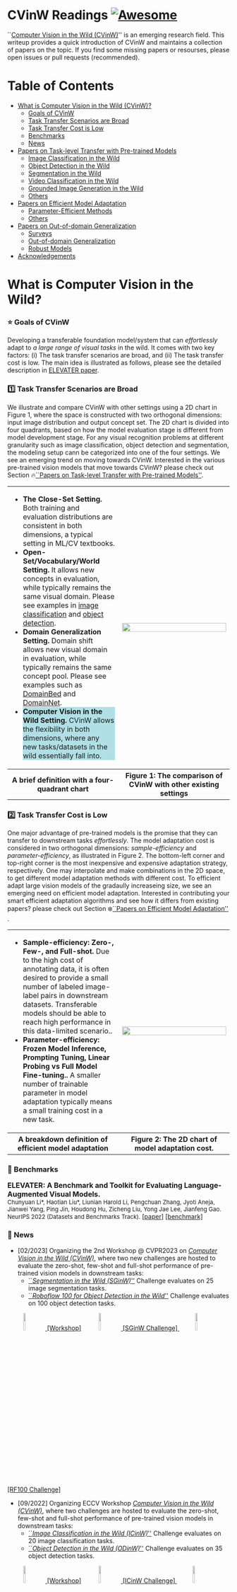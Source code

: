 # CVinW Readings [![Awesome](https://cdn.rawgit.com/sindresorhus/awesome/d7305f38d29fed78fa85652e3a63e154dd8e8829/media/badge.svg)](https://github.com/Computer-Vision-in-the-Wild/CVinW_Readings)

``[Computer Vision in the Wild (CVinW)](https://computer-vision-in-the-wild.github.io/eccv-2022/)'' is an emerging research field. This writeup provides a quick introduction of CVinW and maintains a collection of papers on the topic. If you find some missing papers or resourses, please open issues or pull requests (recommended).


# Table of Contents

- [What is Computer Vision in the Wild (CVinW)?](#what-is-computer-vision-in-the-wild)
  - [Goals of CVinW](#star-goals-of-cvinw)
  - [Task Transfer Scenarios are Broad](#one-task-transfer-scenarios-are-broad) 
  - [Task Transfer Cost is Low](#two-task-transfer-cost-is-low )
  - [Benchmarks](#cinema-benchmarks)
  - [News](#loudspeaker-news)
- [Papers on Task-level Transfer with Pre-trained Models](#fire-papers-on-task-level-transfer-with-pre-trained-models)
  - [Image Classification in the Wild](#orange_book-image-classification-in-the-wild)
  - [Object Detection in the Wild](#orange_book-object-detection-in-the-wild)
  - [Segmentation in the Wild](#orange_book-segmentation-in-the-wild)
  - [Video Classification in the Wild](#orange_book-video-classification-in-the-wild)
  - [Grounded Image Generation in the Wild](#orange_book-grounded-image-generation-in-the-wild)  
  - [Others](#orange_book-other-visual-recognition-in-the-wild)
- [Papers on Efficient Model Adaptation](#snowflake-papers-on-efficient-model-adaptation)  
  - [Parameter-Efficient Methods](#blue_book-parameter-efficient-methods)
  - [Others](#blue_book-other-efficient-model-adaptation-methods)
- [Papers on Out-of-domain Generalization](#eye-papers-on-out-of-domain-generalization)
  - [Surveys](#green_book-surveys)
  - [Out-of-domain Generalization](#green_book-out-of-domain-generalization)
  - [Robust Models](#green_book-robust-models)
- [Acknowledgements](#beers-acknowledgements)


# What is Computer Vision in the Wild?

### :star: Goals of CVinW
Developing a transferable foundation model/system that can *effortlessly* adapt to *a large range of visual tasks* in the wild. It comes with two key factors: (i) The task transfer scenarios are broad, and (ii) The task transfer cost is low. The main idea is illustrated as follows, please see the detailed description in [ELEVATER paper](https://arxiv.org/abs/2204.08790). 

### :one: Task Transfer Scenarios are Broad

We illustrate and compare CVinW with other settings using a 2D chart in Figure 1, where the space is constructed with two orthogonal dimensions:
input image distribution and output concept set. The 2D chart is divided into four quadrants, based on how the model evaluation stage is different from model development stage. For any visual recognition problems at different granularity such as image classification, object detection and segmentation, the modeling setup cann be categorized into one of the four settings. We see an emerging trend on moving towards CVinW. Interested in the various pre-trained vision models that move towards CVinW? please check out Section :fire:[``Papers on Task-level Transfer with Pre-trained Models''](#fire-papers-on-task-level-transfer-with-pre-trained-models).

<table>
<tr>
  <td  width="50%">
<ul>
  <li><b>The Close-Set Setting. </b> Both training and evaluation distributions are consistent in both dimensions, a typical setting in ML/CV textbooks.</li>
  <li><b>Open-Set/Vocabulary/World Setting.</b> It allows new concepts in evaluation, while typically remains the same visual domain. Please see examples in <a href='https://arxiv.org/abs/1707.00600'>image classification</a>  and <a href='https://arxiv.org/abs/2011.10678'>object detection</a>. </li>
  <li><b>Domain Generalization Setting.</b> Domain shift allows new visual domain in evaluation, while typically remains the same concept pool. Please see examples such as <a href='https://arxiv.org/abs/2007.01434'>DomainBed</a>  and <a href='http://ai.bu.edu/M3SDA/'>DomainNet</a>.  </li>
  <li style="background-color:powderblue;"><b>Computer Vision in the Wild Setting. </b> CVinW allows the flexibility in both dimensions, where any new tasks/datasets in the wild essentially fall into.</li>
</ul>    

</td>
<td>
    <img src="images/fig_cvinw.png" style="width:100%;"> 
</td>
</tr> 
<tr>
  <th> A brief definition with a four-quadrant chart </th>
  <th>Figure 1: The comparison of CVinW with other existing settings</th>
</tr>
</table>


### :two: Task Transfer Cost is Low

One major advantage of pre-trained models is the promise that they can transfer to downstream tasks *effortlessly*. The model adaptation cost is considered in two orthogonal dimensions: *sample-efficiency* and *parameter-efficiency*, as illustrated in Figure 2.  The bottom-left corner and  top-right corner is the most inexpensive and  expensive adaptation strategy, respectively. One may interpolate and  make combinations in the 2D space, to get different model adaptation methods with different cost. To efficient adapt large vision models of the gradaully increaseing size, we see an emerging need on efficient model adaptation. Interested in contributing your smart efficient adaptation algorithms and see how it differs from existing papers? please check out Section :snowflake:[``Papers on Efficient Model Adaptation''](#snowflake-papers-on-efficient-model-adaptation)  .

<table>
<tr>
  <td  width="50%">
<ul>
  <li><b>Sample-efficiency: Zero-, Few-, and Full-shot. </b> Due to the high cost of annotating data, it is often desired to provide a small number of labeled image-label pairs in downstream datasets. Transferable models should be able to reach high performance in this data-limited scenario..</li>
  <li><b>Parameter-efficiency: Frozen Model Inference, Prompting Tuning, Linear Probing vs Full Model Fine-tuning..</b> A smaller number of trainable parameter in model adaptation typically means a small training cost in a new task. </li>
</ul>    

</td>
<td>
    <img src="images/fig_adapation_cost.png" style="width:100%;">
</td>
</tr> 
<tr>
  <th> A breakdown definition of efficient model adaptation</th>
  <th>Figure 2: The 2D chart of model adaptation cost.</th>
</tr>
</table>


###  :cinema: Benchmarks

<p>
<font size=3><b>ELEVATER: A Benchmark and Toolkit for Evaluating Language-Augmented Visual Models.</b></font>
<br>
<font size=2>Chunyuan Li*, Haotian Liu*, Liunian Harold Li, Pengchuan Zhang, Jyoti Aneja, Jianwei Yang, Ping Jin, Houdong Hu, Zicheng Liu, Yong Jae Lee, Jianfeng Gao.</font>
<br>
<font size=2> NeurIPS 2022 (Datasets and Benchmarks Track).</font>
<a href='https://arxiv.org/abs/2204.08790'>[paper]</a> <a href='https://computer-vision-in-the-wild.github.io/ELEVATER/'>[benchmark]</a>    
</p>

###  :loudspeaker: News

* [02/2023] Organizing the 2nd Workshop @ CVPR2023 on [*Computer Vision in the Wild (CVinW)*](https://computer-vision-in-the-wild.github.io/cvpr-2023/), where two new challenges are hosted to evaluate the zero-shot, few-shot and full-shot performance of pre-trained vision models in downstream tasks:
  - [``*Segmentation in the Wild (SGinW)*''](https://eval.ai/web/challenges/challenge-page/1931/overview) Challenge evaluates on 25 image segmentation tasks.
  - [``*Roboflow 100 for Object Detection in the Wild*''](https://eval.ai/web/challenges/challenge-page/1973/overview) Challenge evaluates on 100 object detection tasks.

$\qquad$ [ <img src="images/cvpr-2023-logo.jpeg" width=10%/> [Workshop]](https://computer-vision-in-the-wild.github.io/cvpr-2023/)    $\qquad$    [<img src="images/sginw.jpg" width=10%/> [SGinW Challenge] ](https://eval.ai/web/challenges/challenge-page/1931/overview)
$\qquad$    [<img src="images/rf100.png" width=10%/> [RF100 Challenge] ](https://eval.ai/web/challenges/challenge-page/1973/overview)

* [09/2022] Organizing ECCV Workshop [*Computer Vision in the Wild (CVinW)*](https://computer-vision-in-the-wild.github.io/eccv-2022/), where two challenges are hosted to evaluate the zero-shot, few-shot and full-shot performance of pre-trained vision models in downstream tasks:
  - [``*Image Classification in the Wild (ICinW)*''](https://eval.ai/web/challenges/challenge-page/1832/overview) Challenge evaluates on 20 image classification tasks.
  - [``*Object Detection in the Wild (ODinW)*''](https://eval.ai/web/challenges/challenge-page/1839/overview) Challenge evaluates on 35 object detection tasks.

$\qquad$ [ <img src="images/eccv2022-logo.png" width=10%/> [Workshop]](https://computer-vision-in-the-wild.github.io/eccv-2022/)    $\qquad$    [<img src="images/icinw100.jpg" width=10%/> [ICinW Challenge] ](https://eval.ai/web/challenges/challenge-page/1832/overview)
$\qquad$    [<img src="images/odinw.jpg" width=10%/> [ODinW Challenge] ](https://eval.ai/web/challenges/challenge-page/1839/overview)



# :fire: Papers on Task-level Transfer with Pre-trained Models

## :orange_book: Image Classification in the Wild

<p>
<font size=3><b>[CLIP] Learning Transferable Visual Models From Natural Language Supervision.</b></font>
<br>
<font size=2>Alec Radford, Jong Wook Kim, Chris Hallacy, Aditya Ramesh, Gabriel Goh, Sandhini Agarwal, Girish Sastry, Amanda Askell, Pamela Mishkin, Jack Clark, Gretchen Krueger, Ilya Sutskever.</font>
<br>
<font size=2>ICML 2021.</font>
<a href='https://arxiv.org/abs/2103.00020'>[paper]</a> <a href='https://github.com/OpenAI/CLIP'>[code]</a>    
</p>

<p>
<font size=3><b>[ALIGN] Scaling Up Visual and Vision-Language Representation Learning With Noisy Text Supervision.</b></font>
<br>
<font size=2>Chao Jia, Yinfei Yang, Ye Xia, Yi-Ting Chen, Zarana Parekh, Hieu Pham, Quoc V. Le, Yunhsuan Sung, Zhen Li, Tom Duerig.</font>
<br>
<font size=2>ICML 2021.</font>
<a href='https://arxiv.org/abs/2102.05918'>[paper]</a> 
</p>

<p>
<font size=3><b>OpenCLIP.</b></font>
<br>
<font size=2>Gabriel Ilharco*, Mitchell Wortsman*, Nicholas Carlini, Rohan Taori, Achal Dave, Vaishaal Shankar, John Miller, Hongseok Namkoong, Hannaneh Hajishirzi, Ali Farhadi, Ludwig Schmidt.</font>
<br>
<font size=2>10.5281/zenodo.5143773, 2021.</font>
<a href='https://github.com/mlfoundations/open_clip'>[code]</a>   
</p>

<p>
<font size=3><b>Florence: A New Foundation Model for Computer Vision.</b></font>
<br>
<font size=2>Lu Yuan, Dongdong Chen, Yi-Ling Chen, Noel Codella, Xiyang Dai, Jianfeng Gao, Houdong Hu, Xuedong Huang, Boxin Li, Chunyuan Li, Ce Liu, Mengchen Liu, Zicheng Liu, Yumao Lu, Yu Shi, Lijuan Wang, Jianfeng Wang, Bin Xiao, Zhen Xiao, Jianwei Yang, Michael Zeng, Luowei Zhou, Pengchuan Zhang.</font>
<br>
<font size=2>	arXiv:2111.11432, 2022.</font>
<a href='https://arxiv.org/abs/2111.11432'>[paper]</a>
</p>


<p>
<font size=3><b>[UniCL] Unified Contrastive Learning in Image-Text-Label Space.</b></font>
<br>
<font size=2>Jianwei Yang*, Chunyuan Li*, Pengchuan Zhang*, Bin Xiao*, Ce Liu, Lu Yuan, Jianfeng Gao.</font>
<br>
<font size=2>CVPR 2022.</font>
<a href='https://arxiv.org/abs/2204.03610'>[paper]</a>  <a href='https://github.com/microsoft/UniCL'>[code]</a>   
</p>

<p>
<font size=3><b>LiT: Zero-Shot Transfer with Locked-image text Tuning.</b></font>
<br>
<font size=2>Xiaohua Zhai, Xiao Wang, Basil Mustafa, Andreas Steiner, Daniel Keysers, Alexander Kolesnikov, Lucas Beyer.</font>
<br>
<font size=2>CVPR 2022.</font>
<a href='https://arxiv.org/abs/2111.07991'>[paper]</a>
</p>

<p>
<font size=3><b>[DeCLIP] Supervision Exists Everywhere: A Data Efficient Contrastive Language-Image Pre-training Paradigm.</b></font>
<br>
<font size=2>Yangguang Li, Feng Liang, Lichen Zhao, Yufeng Cui, Wanli Ouyang, Jing Shao, Fengwei Yu, Junjie Yan.</font>
<br>
<font size=2>ICLR 2022.</font>
<a href='https://arxiv.org/abs/2110.05208'>[paper]</a>  <a href='https://github.com/Sense-GVT/DeCLIP'>[code]</a>   
</p>

<p>
<font size=3><b>FILIP: Fine-grained Interactive Language-Image Pre-Training.</b></font>
<br>
<font size=2>Lewei Yao, Runhui Huang, Lu Hou, Guansong Lu, Minzhe Niu, Hang Xu, Xiaodan Liang, Zhenguo Li, Xin Jiang, Chunjing Xu.</font>
<br>
<font size=2>ICLR 2022.</font>
<a href='https://arxiv.org/abs/2111.07783'>[paper]</a> 
</p>

<p>
<font size=3><b>SLIP: Self-supervision meets Language-Image Pre-training.</b></font>
<br>
<font size=2>Norman Mu, Alexander Kirillov, David Wagner, Saining Xie.</font>
<br>
<font size=2>ECCV 2022.</font>
<a href='https://arxiv.org/abs/2112.12750'>[paper]</a>  <a href='https://github.com/facebookresearch/SLIP'>[code]</a>   
</p>

<p>
<font size=3><b>[MS-CLIP]: Learning Visual Representation from Modality-Shared Contrastive Language-Image Pre-training.</b></font>
<br>
<font size=2>Haoxuan You*, Luowei Zhou*, Bin Xiao*, Noel Codella*, Yu Cheng, Ruochen Xu, Shih-Fu Chang, Lu Yuan.</font>
<br>
<font size=2>ECCV 2022.</font>
<a href='https://arxiv.org/abs/2207.12661'>[paper]</a>  <a href='https://github.com/Hxyou/MSCLIP'>[code]</a>   
</p>


<p>
<font size=3><b>MultiMAE: Multi-modal Multi-task Masked Autoencoders.</b></font>
<br>
<font size=2>Roman Bachmann, David Mizrahi, Andrei Atanov, Amir Zamir.</font>
<br>
<font size=2>ECCV 2022.</font>
<a href='https://arxiv.org/abs/2204.01678'>[paper]</a>  <a href='https://github.com/EPFL-VILAB/MultiMAE'>[code]</a>  <a href='https://multimae.epfl.ch/'>[project]</a>
</p>

<p>
<font size=3><b>[M3AE] Multimodal Masked Autoencoders Learn Transferable Representations.</b></font>
<br>
<font size=2>Xinyang Geng, Hao Liu, Lisa Lee, Dale Schuurmans, Sergey Levine, Pieter Abbeel.</font>
<br>
<font size=2>	arXiv:2205.14204, 2022.</font>
<a href='https://arxiv.org/abs/2205.14204'>[paper]</a>  <a href='https://github.com/young-geng/m3ae_public'>[code]</a>
</p>



<p>
<font size=3><b>CyCLIP: Cyclic Contrastive Language-Image Pretraining.</b></font>
<br>
<font size=2>Shashank Goel, Hritik Bansal, Sumit Bhatia, Ryan A. Rossi, Vishwa Vinay, Aditya Grover.</font>
<br>
<font size=2>NeurIPS 2022.</font>
<a href='https://arxiv.org/abs/2205.14459'>[paper]</a>  <a href='https://github.com/goel-shashank/CyCLIP'>[code]</a>   
</p>

<p>
<font size=3><b>PyramidCLIP: Hierarchical Feature Alignment for Vision-language Model Pretraining.</b></font>
<br>
<font size=2>Yuting Gao, Jinfeng Liu, Zihan Xu, Jun Zhang, Ke Li, Rongrong Ji, Chunhua Shen.</font>
<br>
<font size=2>NeurIPS 2022.</font>
<a href='https://arxiv.org/abs/2204.14095'>[paper]</a> 
</p>

<p>
<font size=3><b>K-LITE: Learning Transferable Visual Models with External Knowledge.</b></font>
<br>
<font size=2>Sheng Shen*, Chunyuan Li*, Xiaowei Hu*, Yujia Xie, Jianwei Yang, Pengchuan Zhang, Anna Rohrbach, Zhe Gan, Lijuan Wang, Lu Yuan, Ce Liu, Kurt Keutzer, Trevor Darrell, Jianfeng Gao.</font>
<br>
<font size=2>NeurIPS 2022.</font>
<a href='https://arxiv.org/abs/2204.09222'>[paper]</a> 
</p>


<p>
<font size=3><b>UniCLIP: Unified Framework for Contrastive Language-Image Pre-training.</b></font>
<br>
<font size=2>Janghyeon Lee, Jongsuk Kim, Hyounguk Shon, Bumsoo Kim, Seung Hwan Kim, Honglak Lee, Junmo Kim.</font>
<br>
<font size=2>NeurIPS 2022.</font>
<a href='https://arxiv.org/abs/2209.13430'>[paper]</a> 
</p>

<p>
<font size=3><b>CoCa: Contrastive Captioners are Image-Text Foundation Models.</b></font>
<br>
<font size=2>Jiahui Yu, Zirui Wang, Vijay Vasudevan, Legg Yeung, Mojtaba Seyedhosseini, Yonghui Wu.</font>
<br>
<font size=2>	arXiv:2205.01917, 2022.</font>
<a href='https://arxiv.org/abs/2205.01917'>[paper]</a> 
</p>

<p>
<font size=3><b>Prefix Conditioning Unifies Language and Label Supervision.</b></font>
<br>
<font size=2>Kuniaki Saito, Kihyuk Sohn, Xiang Zhang, Chun-Liang Li, Chen-Yu Lee, Kate Saenko, Tomas Pfister.</font>
<br>
<font size=2>arXiv:2206.01125, 2022.</font>
<a href='https://arxiv.org/abs/2206.01125'>[paper]</a> 
</p>

<p>
<font size=3><b>MaskCLIP: Masked Self-Distillation Advances Contrastive Language-Image Pretraining.</b></font>
<br>
<font size=2>Xiaoyi Dong, Yinglin Zheng, Jianmin Bao, Ting Zhang, Dongdong Chen, Hao Yang, Ming Zeng, Weiming Zhang, Lu Yuan, Dong Chen, Fang Wen, Nenghai Yu.</font>
<br>
<font size=2>arXiv:2208.12262, 2021</font>
<a href='https://arxiv.org/abs/2208.12262'>[paper]</a>
</p>

<p>
<font size=3><b>[BASIC] Combined Scaling for Open-Vocabulary Image Classification.</b></font>
<br>
<font size=2>Hieu Pham, Zihang Dai, Golnaz Ghiasi, Kenji Kawaguchi, Hanxiao Liu, Adams Wei Yu, Jiahui Yu, Yi-Ting Chen, Minh-Thang Luong, Yonghui Wu, Mingxing Tan, Quoc V. Le.</font>
<br>
<font size=2>	arXiv:2111.10050, 2022.</font>
<a href='https://arxiv.org/abs/2111.10050'>[paper]</a> 
</p>

<p>
<font size=3><b>[LIMoE] Multimodal Contrastive Learning with LIMoE: the Language-Image Mixture of Experts.</b></font>
<br>
<font size=2>Basil Mustafa, Carlos Riquelme, Joan Puigcerver, Rodolphe Jenatton, Neil Houlsby.</font>
<br>
<font size=2>	arXiv:2206.02770, 2022.</font>
<a href='https://arxiv.org/abs/2206.02770'>[paper]</a> 
</p>



<p>
<font size=3><b>MURAL: Multimodal, Multitask Retrieval Across Languages.</b></font>
<br>
<font size=2>Aashi Jain, Mandy Guo, Krishna Srinivasan, Ting Chen, Sneha Kudugunta, Chao Jia, Yinfei Yang, Jason Baldridge.</font>
<br>
<font size=2>arXiv:2109.05125, 2022.</font>
<a href='https://arxiv.org/abs/2109.05125'>[paper]</a> 
</p>



<p>
<font size=3><b>PaLI: A Jointly-Scaled Multilingual Language-Image Model.</b></font>
<br>
<font size=2>Xi Chen, Xiao Wang, Soravit Changpinyo, AJ Piergiovanni, Piotr Padlewski, Daniel Salz, Sebastian Goodman, Adam Grycner, Basil Mustafa, Lucas Beyer, Alexander Kolesnikov, Joan Puigcerver, Nan Ding, Keran Rong, Hassan Akbari, Gaurav Mishra, Linting Xue, Ashish Thapliyal, James Bradbury, Weicheng Kuo, Mojtaba Seyedhosseini, Chao Jia, Burcu Karagol Ayan, Carlos Riquelme, Andreas Steiner, Anelia Angelova, Xiaohua Zhai, Neil Houlsby, Radu Soricut.</font>
<br>
<font size=2>	arXiv:2209.06794, 2022.</font>
<a href='https://arxiv.org/abs/2209.06794'>[paper]</a> 
</p>

<p>
<font size=3><b>Chinese CLIP: Contrastive Vision-Language Pretraining in Chinese.</b></font>
<br>
<font size=2>An Yang, Junshu Pan, Junyang Lin, Rui Men, Yichang Zhang, Jingren Zhou, Chang Zhou.</font>
<br>
<font size=2>arXiv:2211.01335, 2022.</font>
<a href='https://arxiv.org/abs/2211.01335'>[paper]</a> 
<a href='https://github.com/OFA-Sys/Chinese-CLIP'>[project]</a> 
</p>


<p>
<font size=3><b>[FLIP] Scaling Language-Image Pre-training via Masking.</b></font>
<br>
<font size=2>Yanghao Li, Haoqi Fan, Ronghang Hu, Christoph Feichtenhofer, Kaiming He.</font>
<br>
<font size=2>arXiv:2212.00794, 2022.</font>
<a href='https://arxiv.org/abs/2212.00794'>[paper]</a> 
</p>

<p>
<font size=3><b>Self Supervision Does Not Help Natural Language Supervision at Scale.</b></font>
<br>
<font size=2>Floris Weers, Vaishaal Shankar, Angelos Katharopoulos, Yinfei Yang, Tom Gunter.</font>
<br>
<font size=2>arXiv:2301.07836, 2023.</font>
<a href='https://arxiv.org/abs/2301.07836'>[paper]</a> 
</p>

<p>
<font size=3><b>STAIR: Learning Sparse Text and Image Representation in Grounded Tokens.</b></font>
<br>
<font size=2>Chen Chen, Bowen Zhang, Liangliang Cao, Jiguang Shen, Tom Gunter, Albin Madappally Jose, Alexander Toshev, Jonathon Shlens, Ruoming Pang, Yinfei Yang.</font>
<br>
<font size=2>arXiv:2301.13081, 2023.</font>
<a href='https://arxiv.org/abs/2301.13081'>[paper]</a> 
</p>

<p>
<font size=3><b>[REACT] Learning Customized Visual Models with Retrieval-Augmented Knowledge.</b></font>
<br>
<font size=2>Haotian Liu, Kilho Son, Jianwei Yang, Ce Liu, Jianfeng Gao, Yong Jae Lee, Chunyuan Li.</font>
<br>
<font size=2>CVPR, 2023.</font>
<a href='https://arxiv.org/abs/2301.07094'>[paper]</a> <a href='https://react-vl.github.io/'>[project]</a> <a href='https://github.com/microsoft/react'>[code]</a> 
</p>



## :orange_book: Object Detection in the Wild

<p>
<font size=3><b>Open-Vocabulary Object Detection Using Captions.</b></font>
<br>
<font size=2>Alireza Zareian, Kevin Dela Rosa, Derek Hao Hu, Shih-Fu Chang.</font>
<br>
<font size=2>CVPR 2021.</font>
<a href='https://arxiv.org/abs/2011.10678'>[paper]</a> 
</p>

<p>
<font size=3><b>MDETR: Modulated Detection for End-to-End Multi-Modal Understanding.</b></font>
<br>
<font size=2>Aishwarya Kamath, Mannat Singh, Yann LeCun, Gabriel Synnaeve, Ishan Misra, Nicolas Carion.</font>
<br>
<font size=2>ICCV 2021.</font>
<a href='https://arxiv.org/abs/2104.12763'>[paper]</a> <a href='https://github.com/ashkamath/mdetr'>[code]</a>    
</p>

<p>
<font size=3><b>[VILD] 
Open-vocabulary Object Detection via Vision and Language Knowledge Distillation.
</b></font>
<br>
<font size=2>Xiuye Gu, Tsung-Yi Lin, Weicheng Kuo, Yin Cui.</font>
<br>
<font size=2>ICLR 2022.</font>
<a href='https://arxiv.org/abs/2104.13921'>[paper]</a>
</p>


<p>
<font size=3><b>[GLIP] Grounded Language-Image Pre-training.</b></font>
<br>
<font size=2>Liunian Harold Li*, Pengchuan Zhang*, Haotian Zhang*, Jianwei Yang, Chunyuan Li, Yiwu Zhong, Lijuan Wang, Lu Yuan, Lei Zhang, Jenq-Neng Hwang, Kai-Wei Chang, Jianfeng Gao</font>
<br>
<font size=2>CVPR 2022.</font>
<a href='https://arxiv.org/abs/2112.03857'>[paper]</a> <a href='https://github.com/microsoft/GLIP'>[code]</a>    
</p>

<p>
<font size=3><b>RegionCLIP: Region-based Language-Image Pretraining.</b></font>
<br>
<font size=2>Yiwu Zhong, Jianwei Yang, Pengchuan Zhang, Chunyuan Li, Noel Codella, Liunian Harold Li, Luowei Zhou, Xiyang Dai, Lu Yuan, Yin Li, Jianfeng Gao.</font>
<br>
<font size=2>CVPR 2022.</font>
<a href='https://arxiv.org/abs/2112.09106'>[paper]</a> <a href='https://github.com/microsoft/RegionCLIP'>[code]</a>    
</p>



<p>
<font size=3><b>[OV-DETR] Open-Vocabulary DETR with Conditional Matching Yuhang.</b></font>
<br>
<font size=2>Yuhang Zang, Wei Li, Kaiyang Zhou, Chen Huang, Chen Change Loy.</font>
<br>
<font size=2>ECCV 2022.</font>
<a href='https://arxiv.org/abs/2203.11876'>[paper]</a> <a href='https://github.com/yuhangzang/ov-detr'>[code]</a>    
</p>



<p>
<font size=3><b>[OWL-ViT] Simple Open-Vocabulary Object Detection with Vision Transformers.</b></font>
<br>
<font size=2>Matthias Minderer, Alexey Gritsenko, Austin Stone, Maxim Neumann, Dirk Weissenborn, Alexey Dosovitskiy, Aravindh Mahendran, Anurag Arnab, Mostafa Dehghani, Zhuoran Shen, Xiao Wang, Xiaohua Zhai, Thomas Kipf, Neil Houlsby.</font>
<br>
<font size=2>ECCV 2022.</font>
<a href='https://arxiv.org/abs/2205.06230'>[paper]</a>     
</p>


<p>
<font size=3><b>[Detic] Detecting Twenty-thousand Classes using Image-level Supervision.</b></font>
<br>
<font size=2>Xingyi Zhou, Rohit Girdhar, Armand Joulin, Philipp Krähenbühl, Ishan Misra.</font>
<br>
<font size=2>ECCV 2022.</font>
<a href='https://arxiv.org/abs/2201.02605'>[paper]</a> <a href='https://github.com/facebookresearch/Detic/'>[code]</a>        
</p>


<p>
<font size=3><b>X-DETR: A Versatile Architecture for Instance-wise Vision-Language Tasks.</b></font>
<br>
<font size=2>Zhaowei Cai, Gukyeong Kwon, Avinash Ravichandran, Erhan Bas, Zhuowen Tu, Rahul Bhotika, Stefano Soatto.</font>
<br>
<font size=2>ECCV 2022.</font>
<a href='https://arxiv.org/abs/2204.05626'>[paper]</a>     
</p>

<p>
<font size=3><b>FindIt: Generalized Localization with Natural Language Queries.</b></font>
<br>
<font size=2>Weicheng Kuo, Fred Bertsch, Wei Li, AJ Piergiovanni, Mohammad Saffar, Anelia Angelova.</font>
<br>
<font size=2>ECCV 2022.</font>
<a href='https://arxiv.org/abs/2203.17273'>[paper]</a>     
</p>


<p>
<font size=3><b>Open Vocabulary Object Detection with Pseudo Bounding-Box Labels.</b></font>
<br>
<font size=2>Mingfei Gao, Chen Xing, Juan Carlos Niebles, Junnan Li, Ran Xu, Wenhao Liu, Caiming Xiong.</font>
<br>
<font size=2>ECCV 2022.</font>
<a href='https://arxiv.org/abs/2111.09452'>[paper]</a> <a href='https://github.com/salesforce/PB-OVD'>[code]</a>    <a href='https://blog.salesforceairesearch.com/pb-ovd-open-vocabulary-object-detector/'>[blog]</a>        
</p>



<p>
<font size=3><b>PromptDet: Towards Open-vocabulary Detection using Uncurated Images.</b></font>
<br>
<font size=2>Chengjian Feng, Yujie Zhong, Zequn Jie, Xiangxiang Chu, Haibing Ren, Xiaolin Wei, Weidi Xie, Lin Ma.</font>
<br>
<font size=2>ECCV 2022.</font>
<a href='https://arxiv.org/abs/2203.16513'>[paper]</a> <a href='https://fcjian.github.io/promptdet/'>[code]</a>        
</p>

<p>
<font size=3><b>Class-agnostic Object Detection with Multi-modal Transformer.</b></font>
<br>
<font size=2>Muhammad Maaz, Hanoona Rasheed, Salman Khan, Fahad Shahbaz Khan, Rao Muhammad Anwer and Ming-Hsuan Yang.</font>
<br>
<font size=2>ECCV 2022.</font>
<a href='https://arxiv.org/abs/2111.11430'>[paper]</a> <a href='https://github.com/mmaaz60/mvits_for_class_agnostic_od'>[code]</a>    
</p>

<p>
<font size=3><b>[Object Centric OVD] -- Bridging the Gap between Object and Image-level Representations for Open-Vocabulary Detection.</b></font>
<br>
<font size=2>Hanoona Rasheed, Muhammad Maaz, Muhammad Uzair Khattak, Salman Khan, Fahad Shahbaz Khan.</font>
<br>
<font size=2>NeurIPS 2022</font>
<a href='https://arxiv.org/abs/2207.03482'>[paper]</a> <a href='https://github.com/hanoonaR/object-centric-ovd'>[code]</a>    
</p>

<p>
<font size=3><b>[GLIPv2] Unifying Localization and Vision-Language Understanding.</b></font>
<br>
<font size=2>Haotian Zhang*, Pengchuan Zhang*, Xiaowei Hu, Yen-Chun Chen, Liunian Harold Li, Xiyang Dai, Lijuan Wang, Lu Yuan, Jenq-Neng Hwang, Jianfeng Gao.</font>
<br>
<font size=2>NeurIPS 2022</font>
<a href='https://arxiv.org/abs/2206.05836'>[paper]</a> <a href='https://github.com/microsoft/GLIP'>[code]</a>    
</p>

<p>
<font size=3><b>[FIBER] Coarse-to-Fine Vision-Language Pre-training with Fusion in the Backbone.</b></font>
<br>
<font size=2>Zi-Yi Dou, Aishwarya Kamath, Zhe Gan, Pengchuan Zhang, Jianfeng Wang, Linjie Li, Zicheng Liu, Ce Liu, Yann LeCun, Nanyun Peng, Jianfeng Gao, Lijuan Wang.</font>
<br>
<font size=2>NeurIPS 2022</font>
<a href='https://arxiv.org/abs/2206.07643'>[paper]</a> <a href='https://github.com/microsoft/FIBER'>[code]</a>    
</p>

<p>
<font size=3><b>[DetCLIP] Dictionary-Enriched Visual-Concept Paralleled Pre-training for Open-world Detection.</b></font>
<br>
<font size=2> Lewei Yao, Jianhua Han, Youpeng Wen, Xiaodan Liang, Dan Xu, Wei zhang, Zhenguo Li, Chunjing Xu, Hang Xu.</font>
<br>
<font size=2>NeurIPS 2022</font>
<a href='https://arxiv.org/abs/2209.09407v1'>[paper]</a>  
</p>

<p>
<font size=3><b>OmDet: Language-Aware Object Detection with Large-scale Vision-Language Multi-dataset Pre-training.</b></font>
<br>
<font size=2>Tiancheng Zhao, Peng Liu, Xiaopeng Lu, Kyusong Lee</font>
<br>
<font size=2>arxiv:2209.0594</font>
<a href='https://arxiv.org/abs/2209.05946'>[paper]</a> 
</p>

<p>
<font size=3><b>F-VLM: Open-Vocabulary Object Detection upon Frozen Vision and Language Models
.</b></font>
<br>
<font size=2>Weicheng Kuo, Yin Cui, Xiuye Gu, AJ Piergiovanni, Anelia Angelova.</font>
<br>
<font size=2>ICLR 2023.</font>
<a href='https://arxiv.org/abs/2209.15639'>[paper]</a>  
<a href='https://sites.google.com/view/f-vlm/home'>[project]</a> 
</p>

<p>
<font size=3><b>[OVAD] Open-vocabulary Attribute Detection
.</b></font>
<br>
<font size=2>María A. Bravo, Sudhanshu Mittal, Simon Ging, Thomas Brox.</font>
<br>
<font size=2>arxiv:2211.12914</font>
<a href='https://arxiv.org/abs/2211.12914'>[paper]</a> 
<a href='https://ovad-benchmark.github.io/'>[project]</a> 
</p>

<p>
<font size=3><b>Learning Object-Language Alignments for Open-Vocabulary Object Detection.</b></font>
<br>
<font size=2>Chuang Lin, Peize Sun, Yi Jiang, Ping Luo, Lizhen Qu, Gholamreza Haffari, Zehuan Yuan, Jianfei Cai</font>
<br>
<font size=2>ICLR 2023.</font>
<a href='https://openreview.net/forum?id=mjHlitXvReu'>[paper]</a>  <a href='https://github.com/clin1223/VLDet'>[code]</a>     
</p>

<p>
<font size=3><b>Grounding DINO: Marrying DINO with Grounded Pre-Training for Open-Set Object Detection</b></font>
<br>
<font size=2>Shilong Liu, Zhaoyang Zeng, Tianhe Ren, Feng Li, Hao Zhang, Jie Yang, Chunyuan Li, Jianwei Yang, Hang Su, Jun Zhu, Lei Zhang </font>
<br>
<font size=2>Arxiv 2023.</font>
<a href='https://arxiv.org/abs/2303.05499v4'>[paper]</a>  <a href='https://github.com/IDEA-Research/GroundingDINO'>[code]</a>     
</p>

## :orange_book: 3D Object Detection in the Wild

<p>
<font size=3><b>Open-Set 3D Detection via Image-level Class and Debiased Cross-modal Contrastive Learning.</b></font>
<br>
<font size=2>Anonymous.</font>
<br>
<a href='https://openreview.net/forum?id=1yclzf1DWsf'>[OpenReview]</a> 
</p>


## :orange_book: Segmentation in the Wild


<p>
<font size=3><b>PhraseCut: Language-based Image Segmentation in the Wild
</b></font>
<br>
<font size=2>Chenyun Wu, Zhe Lin, Scott Cohen, Trung Bui, Subhransu Maji.</font>
<br>
<font size=2>CVPR 2020.</font>
<a href='https://arxiv.org/abs/2008.01187'>[paper]</a>  <a href='https://people.cs.umass.edu/~chenyun/publication/phrasecut/'>[project]</a>     
</p>


<p>
<font size=3><b>GroupViT: Semantic Segmentation Emerges from Text Supervision
</b></font>
<br>
<font size=2>Jiarui Xu, Shalini De Mello, Sifei Liu, Wonmin Byeon, Thomas Breuel, Jan Kautz, Xiaolong Wang.</font>
<br>
<font size=2>CVPR 2022.</font>
<a href='https://arxiv.org/abs/2202.11094'>[paper]</a>  <a href='https://github.com/NVlabs/GroupViT/'>[code]</a>   <a href='https://jerryxu.net/GroupViT/'>[project]</a>     
</p>

<p>
<font size=3><b>[CLIPSeg] 
Image Segmentation Using Text and Image Prompts.
</b></font>
<br>
<font size=2>Timo Lüddecke, Alexander S. Ecker.</font>
<br>
<font size=2>CVPR 2022.</font>
<a href='https://arxiv.org/abs/2112.10003'>[paper]</a>  <a href='https://github.com/timojl/clipseg'>[code]</a>    
</p>

<p>
<font size=3><b>DenseCLIP: Language-Guided Dense Prediction with Context-Aware Prompting.</b></font>
<br>
<font size=2>Yongming Rao*, Wenliang Zhao*, Guangyi Chen, Yansong Tang, Zheng Zhu, Guan Huang, Jie Zhou, Jiwen Lu.</font>
<br>
<font size=2>CVPR, 2022</font>
<a href='https://arxiv.org/abs/2112.01518'>[paper]</a>  <a href='https://github.com/raoyongming/DenseCLIP'>[code]</a>    
</p>

<p>
<font size=3><b>
Open-Vocabulary Instance Segmentation via Robust Cross-Modal Pseudo-Labeling.
</b></font>
<br>
<font size=2>Dat Huynh, Jason Kuen, Zhe Lin, Jiuxiang Gu, Ehsan Elhamifar.</font>
<br>
<font size=2>CVPR 2022.</font>
<a href='https://arxiv.org/abs/2111.12698'>[paper]</a>
</p>

<p>
<font size=3><b>
[ZegFormer] Decoupling Zero-Shot Semantic Segmentation.
</b></font>
<br>
<font size=2>Jian Ding, Nan Xue, Gui-Song Xia, Dengxin Dai.</font>
<br>
<font size=2>CVPR 2022.</font>
<a href='https://openaccess.thecvf.com/content/CVPR2022/papers/Ding_Decoupling_Zero-Shot_Semantic_Segmentation_CVPR_2022_paper.pdf'>[paper]</a> <a href='https://github.com/dingjiansw101/ZegFormer'>[code]</a>
</p>

<p>
<font size=3><b>[OpenSeg] 
Scaling Open-Vocabulary Image Segmentation with Image-Level Labels.
</b></font>
<br>
<font size=2>Golnaz Ghiasi, Xiuye Gu, Yin Cui, Tsung-Yi Lin.</font>
<br>
<font size=2>ECCV 2022.</font>
<a href='https://arxiv.org/abs/2112.12143'>[paper]</a>
</p>

<p>
<font size=3><b>A Simple Baseline for Zero-shot Semantic Segmentation with Pre-trained Vision-language Model.</b></font>
<br>
<font size=2>Mengde Xu, Zheng Zhang, Fangyun Wei, Yutong Lin, Yue Cao, Han Hu, Xiang Bai.</font>
<br>
<font size=2>ECCV 2022</font>
<a href='https://arxiv.org/abs/2112.14757'>[paper]</a> <a href='https://github.com/MendelXu/zsseg.baseline'>[code]</a>
</p>

<p>
<font size=3><b>[MaskCLIP] Extract Free Dense Labels from CLIP.</b></font>
<br>
<font size=2>Chong Zhou, Chen Change Loy, Bo Dai.</font>
<br>
<font size=2>ECCV 2022</font>
<a href='https://arxiv.org/abs/2112.01071'>[paper]</a> <a href='https://github.com/chongzhou96/MaskCLIP'>[code]</a>    
</p>


<p>
<font size=3><b>Open-Vocabulary Panoptic Segmentation with MaskCLIP.</b></font>
<br>
<font size=2>Zheng Ding, Jieke Wang, Zhuowen Tu.</font>
<br>
<font size=2>arXiv:2208.08984, 2022</font>
<a href='https://arxiv.org/abs/2208.08984'>[paper]</a>
</p>

<p>
<font size=3><b>[LSeg] 
Language-driven Semantic Segmentation.
</b></font>
<br>
<font size=2>Boyi Li, Kilian Q Weinberger, Serge Belongie, Vladlen Koltun, René Ranftl.</font>
<br>
<font size=2>ICLR 2022.</font>
<a href='https://arxiv.org/pdf/2201.03546.pdf'>[paper]</a> <a href='https://github.com/isl-org/lang-seg'>[code]</a>
</p>

<p>
<font size=3><b>
Perceptual Grouping in Vision-Language Models. 
</b></font>
<br>
<font size=2>Kanchana Ranasinghe, Brandon McKinzie, Sachin Ravi, Yinfei Yang, Alexander Toshev, Jonathon Shlens.</font>
<br>
<font size=2>arXiv 2210.09996, 2022.</font>
<a href='https://arxiv.org/abs/2210.09996'>[paper]</a>
</p>

<p>
<font size=3><b>
[OVSeg] Open-Vocabulary Semantic Segmentation with Mask-adapted CLIP. 
</b></font>
<br>
<font size=2>Feng Liang, Bichen Wu, Xiaoliang Dai, Kunpeng Li, Yinan Zhao, Hang Zhang, Peizhao Zhang, Peter Vajda, Diana Marculescu.</font>
<br>
<font size=2>CVPR 2023.</font>
<a href='https://arxiv.org/abs/2210.04150'>[paper]</a> <a href='https://jeff-liangf.github.io/projects/ovseg/'>[project]</a> <a href='https://huggingface.co/spaces/facebook/ov-seg'>[demo]</a>
</p>

<p>
<font size=3><b>
[X-Decoder] Generalized Decoding for Pixel, Image, and Language. 
</b></font>
<br>
<font size=2>Xueyan Zou*, Zi-Yi Dou*, Jianwei Yang*, Zhe Gan, Linjie Li, Chunyuan Li, Xiyang Dai, Harkirat Behl, Jianfeng Wang, Lu Yuan, Nanyun Peng, Lijuan Wang, Yong Jae Lee^, Jianfeng Gao^.</font>
<br>
<font size=2>CVPR 2023.</font>
<a href='https://arxiv.org/abs/2212.11270'>[paper]</a> <a href='https://x-decoder-vl.github.io/'>[project]</a>  <a href='https://github.com/microsoft/X-Decoder/'>[code]</a>  <a href='https://huggingface.co/spaces/xdecoder/Demo'>[demo]</a>
</p>

<p>
<font size=3><b>
[SAN] Side Adapter Network for Open-Vocabulary Semantic Segmentation. 
</b></font>
<br>
<font size=2>Mengde Xu, Zheng Zhang, Fangyun Wei, Han Hu, Xiang Bai.</font>
<br>
<font size=2>CVPR 2023.</font>
<a href='https://arxiv.org/abs/2302.12242'>[paper]</a> <a href='https://github.com/MendelXu/SAN'>[code]</a>
</p>

<p>
<font size=3><b>
[ODISE] Open-Vocabulary Panoptic Segmentation with Text-to-Image Diffusion Models.
</b></font>
<br>
<font size=2>Jiarui Xu, Sifei Liu, Arash Vahdat, Wonmin Byeon, Xiaolong Wang, Shalini De Mello.</font>
<br>
<font size=2>CVPR 2023.</font>
<a href='https://arxiv.org/abs/2303.04803'>[paper]</a> <a href='https://jerryxu.net/ODISE/'>[project]</a> <a href='https://github.com/NVlabs/ODISE'>[code]</a> <a href='https://huggingface.co/spaces/xvjiarui/ODISE'>[demo]</a>
</p>


<p>
<font size=3><b>
[OpenSeeD] A Simple Framework for Open-Vocabulary Segmentation and Detection.
</b></font>
<br>
<font size=2>Hao Zhang, Feng Li, Xueyan Zou, Shilong Liu, Chunyuan Li, Jianfeng Gao, Jianwei Yang, Lei Zhang.</font>
<br>
<font size=2>arxiv 2303.08131, 2023.</font>
<a href='https://arxiv.org/abs/2303.08131'>[paper]</a> <a href='https://github.com/IDEA-Research/OpenSeeD'>[code]</a>
</p>


<p>
<font size=3><b>
[SAM] Segment Anything.
</b></font>
<br>
<font size=2>Alexander Kirillov, Eric Mintun, Nikhila Ravi, Hanzi Mao, Chloe Rolland, Laura Gustafson, Tete Xiao, Spencer Whitehead, Alex Berg, Wan-Yen Lo, Piotr Dollar, Ross Girshick.</font>
<br>
<font size=2>2023.</font>
<a href='https://ai.facebook.com/research/publications/segment-anything/'>[paper]</a> 
<a href='https://github.com/facebookresearch/segment-anything'>[code]</a>
<a href='https://segment-anything.com/'>[project]</a>
<a href='https://segment-anything.com/demo/'>[demo]</a>
</p>

<p>
<font size=3><b>
[SEEM] Segment Everything Everywhere All at Once.
</b></font>
<br>
<font size=2>Xueyan Zou, Jianwei Yang, Hao Zhang, Feng Li, Linjie Li, Jianfeng Gao, Yong Jae Lee.</font>
<br>
<font size=2>arxiv 2303.06718, 2023.</font>
<a href='https://arxiv.org/abs/2304.06718'>[paper]</a> <a href='https://github.com/UX-Decoder/Segment-Everything-Everywhere-All-At-Once'>[code]</a>
</p>



## :orange_book: 3D Segmentation in the Wild

<p>
<font size=3><b>
Language-Grounded Indoor 3D Semantic Segmentation in the Wild. 
</b></font>
<br>
<font size=2>David Rozenberszki, Or Litany, Angela Dai.</font>
<br>
<font size=2>ECCV 2022.</font>
<a href='https://arxiv.org/abs/2204.07761'>[paper]</a> <a href='https://github.com/RozDavid/LanguageGroundedSemseg'>[code]</a> <a href='https://rozdavid.github.io/scannet200'>[project]</a> 
</p>

<p>
<font size=3><b>
Semantic Abstraction: Open-World 3D Scene Understanding from 2D Vision-Language Models. 
</b></font>
<br>
<font size=2>Huy Ha, Shuran Song.</font>
<br>
<font size=2>CoRL 2022.</font>
<a href='https://arxiv.org/abs/2207.11514'>[paper]</a> <a href='https://semantic-abstraction.cs.columbia.edu/'>[project]</a> 
</p>

<p>
<font size=3><b>
OpenScene: 3D Scene Understanding with Open Vocabularies. 
</b></font>
<br>
<font size=2>Songyou Peng, Kyle Genova, Chiyu "Max" Jiang, Andrea Tagliasacchi, Marc Pollefeys, Thomas Funkhouser.</font>
<br>
<font size=2>CVPR 2023.</font>
<a href='https://arxiv.org/abs/2211.15654'>[paper]</a> <a href='https://pengsongyou.github.io/openscene'>[project]</a> 
</p>

<p>
<font size=3><b>
Language-driven Open-Vocabulary 3D Scene Understanding
</b></font>
<br>
<font size=2>Runyu Ding, Jihan Yang, Chuhui Xue, Wenqing Zhang, Song Bai, Xiaojuan Qi.</font>
<br>
<font size=2>arXiv:2211.16312 , 2022.</font>
<a href='https://arxiv.org/abs/2211.16312'>[paper]</a> <a href='https://github.com/CVMI-Lab/PLA'>[code]</a> 
</p>

## :orange_book: Video Classification in the Wild

<p>
<font size=3><b>Expanding Language-Image Pretrained Models for General Video Recognition.</b></font>
<br>
<font size=2>Bolin Ni, Houwen Peng, Minghao Chen, Songyang Zhang, Gaofeng Meng, Jianlong Fu, Shiming Xiang, Haibin Ling.</font>
<br>
<font size=2>ECCV 2022</font>
<a href='https://arxiv.org/abs/2208.02816'>[paper]</a> <a href='https://github.com/microsoft/VideoX'>[code]</a>    
</p>

<p>
<font size=3><b>Multimodal Open-Vocabulary Video Classification via Pre-Trained Vision and Language Models.</b></font>
<br>
<font size=2>Rui Qian, Yeqing Li, Zheng Xu, Ming-Hsuan Yang, Serge Belongie, Yin Cui.</font>
<br>
<font size=2>	arXiv:2207.07646</font>
<a href='https://arxiv.org/abs/2207.07646v1'>[paper]</a>
</p>

## :orange_book: Other Visual Recognition in the Wild

<p>
<font size=3><b>RLIP: Relational Language-Image Pre-training for Human-Object Interaction Detection.</b></font>
<br>
<font size=2>Hangjie Yuan, Jianwen Jiang, Samuel Albanie, Tao Feng, Ziyuan Huang, Dong Ni, Mingqian Tang.</font>
<br>
<font size=2>NeurIPS 2022</font>
<a href='https://arxiv.org/abs/2209.01814'>[paper]</a> <a href='https://github.com/JacobYuan7/RLIP'>[code]</a>    
</p>

## :orange_book: Grounded Image Generation in the Wild
:new: This is a new research topic: grounded image generation based on any open-set concept, include text and visual prompt. All the text-to-image pre-trained generation models allow open-set prompting at the image-level, and thus belong to ``Grounded Image Generation in the Wild'' by default. This paper collection focuses on more fine-grained controlability in the image generation, such as specifying new concept at the the level of bounding box, masks, edge/depth maps etc.

<p>
<font size=3><b>GLIGEN: Open-Set Grounded Text-to-Image Generation.</b></font>
<br>
<font size=2>Yuheng Li, Haotian Liu, Qingyang Wu, Fangzhou Mu, Jianwei Yang, Jianfeng Gao, Chunyuan Li, Yong Jae Lee.</font>
<br>
<font size=2>CVPR 2023</font>
<a href='https://arxiv.org/abs/2301.07093'>[paper]</a> <a href='https://gligen.github.io/'>[project]</a> <a href='https://github.com/gligen/GLIGEN'>[code]</a> <a href='https://aka.ms/gligen'>[demo]</a> <a href='https://youtu.be/-MCkU7IAGKs'>[YouTube video]</a>
</p>

<p>
<font size=3><b>ReCo: Region-Controlled Text-to-Image Generation.</b></font>
<br>
<font size=2>Zhengyuan Yang, Jianfeng Wang, Zhe Gan, Linjie Li, Kevin Lin, Chenfei Wu, Nan Duan, Zicheng Liu, Ce Liu, Michael Zeng, Lijuan Wang.</font>
<br>
<font size=2>CVPR 2023</font>
<a href='https://arxiv.org/pdf/2211.15518.pdf'>[paper]</a> 
</p>


<p>
<font size=3><b>[ControlNet] Adding Conditional Control to Text-to-Image Diffusion Models.</b></font>
<br>
<font size=2>Lvmin Zhang, Maneesh Agrawala.</font>
<br>
<font size=2>arxiv 2302.05543, 2023</font>
<a href='https://arxiv.org/abs/2302.05543'>[paper]</a> <a href='https://github.com/lllyasviel/ControlNet'>[code]</a> 
</p>

<p>
<font size=3><b>T2I-Adapter: Learning Adapters to Dig out More Controllable Ability for Text-to-Image Diffusion Models.</b></font>
<br>
<font size=2>Chong Mou, Xintao Wang, Liangbin Xie, Jian Zhang, Zhongang Qi, Ying Shan, Xiaohu Qie.</font>
<br>
<font size=2>arxiv 2302.08453, 2023</font>
<a href='https://arxiv.org/abs/2302.08453'>[paper]</a> <a href='https://github.com/TencentARC/T2I-Adapter'>[code]</a> 
</p>


<p>
<font size=3><b>Composer: Creative and Controllable Image Synthesis with Composable Conditions.</b></font>
<br>
<font size=2>Lianghua Huang, Di Chen, Yu Liu, Yujun Shen, Deli Zhao, Jingren Zhou.</font>
<br>
<font size=2>arxiv 2302.09778 2023</font>
<a href='https://arxiv.org/abs/2302.09778'>[paper]</a> <a href='https://damo-vilab.github.io/composer-page/'>[project]</a>  <a href='https://github.com/damo-vilab/composer'>[code]</a> 
</p>


<p>
<font size=3><b>Universal Guidance for Diffusion Models.</b></font>
<br>
<font size=2>Arpit Bansal, Hong-Min Chu, Avi Schwarzschild, Soumyadip Sengupta, Micah Goldblum, Jonas Geiping, Tom Goldstein.</font>
<br>
<font size=2>arxiv2302.07121, 2023</font>
<a href='https://arxiv.org/abs/2302.07121'>[paper]</a> <a href='https://github.com/arpitbansal297/Universal-Guided-Diffusion'>[code]</a> 
</p>


<p>
<font size=3><b>Modulating Pretrained Diffusion Models for Multimodal Image Synthesis.</b></font>
<br>
<font size=2>Cusuh Ham, James Hays, Jingwan Lu, Krishna Kumar Singh, Zhifei Zhang, Tobias Hinz.</font>
<br>
<font size=2>arxiv2302.12764, 2023</font>
<a href='https://arxiv.org/abs/2302.12764'>[paper]</a>
</p>


# :snowflake: Papers on Efficient Model Adaptation

## :blue_book: Parameter-Efficient Methods 

$\colorbox{powderblue}{Prompt}$ &nbsp; $\colorbox{tomato}{Adapter}$

<p>
<font size=3><b>[CoOp] Learning to Prompt for Vision-Language Models.</b></font>
<br>
<font size=2>Kaiyang Zhou, Jingkang Yang, Chen Change Loy, Ziwei Liu.</font>
<br>
<font size=2>IJCV 2022</font>
<a href='https://link.springer.com/article/10.1007/s11263-022-01653-1'>[paper]</a> <a href='https://github.com/KaiyangZhou/CoOp'>[code]</a>
</p>

<p>
<font size=3><b>[CoCoOp] Conditional Prompt Learning for Vision-Language Models..</b></font>
<br>
<font size=2>Kaiyang Zhou, Jingkang Yang, Chen Change Loy, Ziwei Liu.</font>
<br>
<font size=2>CVPR 2022</font>
<a href='https://arxiv.org/abs/2203.05557'>[paper]</a> <a href='https://github.com/KaiyangZhou/CoOp'>[code]</a>
</p>

<p>
<font size=3><b>Prompt Distribution Learning.</b></font>
<br>
<font size=2>Yuning Lu, Jianzhuang Liu, Yonggang Zhang, Yajing Liu, Xinmei Tian.</font>
<br>
<font size=2>CVPR 2022</font>
<a href='https://arxiv.org/abs/2205.03340'>[paper]</a>
</p>



<p>
<font size=3><b>VL-Adapter: Parameter-Efficient Transfer Learning for Vision-and-Language Tasks.</b></font>
<br>
<font size=2>Yi-Lin Sung, Jaemin Cho, Mohit Bansal.</font>
<br>
<font size=2>CVPR, 2022</font>
<a href='https://arxiv.org/abs/2112.06825'>[paper]</a> <a href='https://github.com/ylsung/VL_adapter'>[code]</a>    
</p>

<p>
<font size=3><b>[VPT] Visual Prompt Tuning.</b></font>
<br>
<font size=2>Menglin Jia, Luming Tang, Bor-Chun Chen, Claire Cardie, Serge Belongie, Bharath Hariharan, Ser-Nam Lim.</font>
<br>
<font size=2>ECCV 2022</font>
<a href='https://arxiv.org/abs/2203.12119'>[paper]</a>
</p>

<p>
<font size=3><b>Tip-Adapter: Training-free CLIP-Adapter for Better Vision-Language Modeling.</b></font>
<br>
<font size=2>Renrui Zhang, Rongyao Fang, Wei Zhang, Peng Gao, Kunchang Li, Jifeng Dai, Yu Qiao, Hongsheng Li.</font>
<br>
<font size=2>ECCV 2022</font>
<a href='https://arxiv.org/abs/2111.03930'>[paper]</a>  <a href='https://github.com/gaopengcuhk/Tip-Adapter'>[code]</a>
</p>



<p>
<font size=3><b>CLIP-Adapter: Better Vision-Language Models with Feature Adapters.</b></font>
<br>
<font size=2>Peng Gao, Shijie Geng, Renrui Zhang, Teli Ma, Rongyao Fang, Yongfeng Zhang, Hongsheng Li, Yu Qiao.</font>
<br>
<font size=2>	arXiv:2110.04544 2022</font>
<a href='https://arxiv.org/abs/2110.04544'>[paper]</a> <a href='https://github.com/gaopengcuhk/CLIP-Adapter'>[code]</a>
</p>

<p>
<font size=3><b>Exploring Visual Prompts for Adapting Large-Scale Models.</b></font>
<br>
<font size=2>Hyojin Bahng, Ali Jahanian, Swami Sankaranarayanan, Phillip Isola.</font>
<br>
<font size=2>	arXiv:2203.17274 2022</font>
<a href='https://arxiv.org/abs/2203.17274'>[paper]</a>  <a href='https://github.com/hjbahng/visual_prompting'>[code]</a> <a href='https://hjbahng.github.io/visual_prompting/'>[project]</a>
</p>

<p>
<font size=3><b>[NOAH] Neural Prompt Search.</b></font>
<br>
<font size=2>Yuanhan Zhang, Kaiyang Zhou, Ziwei Liu.</font>
<br>
<font size=2>arXiv:2206.04673, 2022</font>
<a href='https://arxiv.org/abs/2206.04673'>[paper]</a> <a href='https://github.com/ZhangYuanhan-AI/NOAH'>[code]</a>
</p>

<p>
<font size=3><b>Parameter-efficient Fine-tuning for Vision Transformers.</b></font>
<br>
<font size=2>Xuehai He, Chunyuan Li, Pengchuan Zhang, Jianwei Yang, Xin Eric Wang.</font>
<br>
<font size=2>	arXiv:2203.16329, 2022</font>
<a href='https://arxiv.org/abs/2203.16329'>[paper]</a>
</p>

<p>
<font size=3><b>[CuPL] What does a platypus look like? Generating customized prompts for zero-shot image classification.</b></font>
<br>
<font size=2>Sarah Pratt, Rosanne Liu, Ali Farhadi.</font>
<br>
<font size=2>arXiv:2209.03320, 2022</font>
<a href='https://arxiv.org/abs/2209.03320'>[paper]</a>  <a href='https://github.com/sarahpratt/CuPL'>[code]</a>
</p>

<p>
<font size=3><b>AdaptFormer: Adapting Vision Transformers for Scalable Visual Recognition.</b></font>
<br>
<font size=2>Shoufa Chen, Chongjian Ge, Zhan Tong, Jiangliu Wang, Yibing Song, Jue Wang, Ping Luo.</font>
<br>
<font size=2>arXiv:2205.13535, 2022</font>
<a href='https://arxiv.org/abs/2205.13535'>[paper]</a>  <a href='https://github.com/ShoufaChen/AdaptFormer'>[code]</a>
</p>

<p>
<font size=3><b>Vision Transformer Adapter for Dense Predictions.</b></font>
<br>
<font size=2>Zhe Chen, Yuchen Duan, Wenhai Wang, Junjun He, Tong Lu, Jifeng Dai, Yu Qiao.</font>
<br>
<font size=2>arXiv:2205.08534, 2022</font>
<a href='https://arxiv.org/abs/2205.08534'>[paper]</a>  <a href='https://github.com/czczup/ViT-Adapter'>[code]</a>
</p>

<p>
<font size=3><b>Convolutional Bypasses Are Better Vision Transformer Adapters.</b></font>
<br>
<font size=2>Shibo Jie, Zhi-Hong Deng.</font>
<br>
<font size=2>arXiv:2207.07039, 2022</font>
<a href='https://arxiv.org/abs/2207.07039'>[paper]</a>  <a href='https://github.com/JieShibo/PETL-ViT'>[code]</a>
</p>

<p>
<font size=3><b>Conv-Adapter: Exploring Parameter Efficient Transfer Learning for ConvNets.</b></font>
<br>
<font size=2>Hao Chen, Ran Tao, Han Zhang, Yidong Wang, Wei Ye, Jindong Wang, Guosheng Hu, Marios Savvides.</font>
<br>
<font size=2>arXiv:2208.07463, 2022</font>
<a href='https://arxiv.org/abs/2208.07463'>[paper]</a>
</p>

<p>
<font size=3><b>Contrastive Prompt Tuning Improves Generalization in Vision-Language Models.</b></font>
<br>
<font size=2>Anonymous.</font>
<br>
<a href='https://openreview.net/forum?id=g4JB0ksCrKe'>[OpenReview]</a> 
</p>

<p>
<font size=3><b>Variational Prompt Tuning Improves Generalization of Vision-Language Models.</b></font>
<br>
<font size=2>Anonymous.</font>
<br>
<a href='https://openreview.net/forum?id=t2qu5Hotedi'>[OpenReview]</a> 
</p>

<p>
<font size=3><b>MaPLe: Multi-modal Prompt Learning.</b></font>
<br>
<font size=2>Anonymous.</font>
<br>
<a href='https://openreview.net/forum?id=8mWlBArp1qx'>[OpenReview]</a> 
</p>

<p>
<font size=3><b>Prompt Tuning with Prompt-aligned Gradient for Vision-Language Models.</b></font>
<br>
<font size=2>Anonymous.</font>
<br>
<a href='https://openreview.net/forum?id=TSqKS0lQQA6'>[OpenReview]</a> 
</p>


<p>
<font size=3><b>Prompt Learning with Optimal Transport for Vision-Language Models.</b></font>
<br>
<font size=2>Anonymous.</font>
<br>
<a href='https://openreview.net/forum?id=zqwryBoXYnh'>[OpenReview]</a> 
</p>

<p>
<font size=3><b>Unified Vision and Language Prompt Learning.</b></font>
<br>
<font size=2>Anonymous.</font>
<br>
<a href='https://openreview.net/forum?id=1QQnYd02etI'>[OpenReview]</a> 
</p>

<p>
<font size=3><b>Rethinking the Value of Prompt Learning for Vision-Language Models.</b></font>
<br>
<font size=2>Anonymous.</font>
<br>
<a href='https://openreview.net/forum?id=1FsdIfRngtw'>[OpenReview]</a> 
</p>

<p>
<font size=3><b>Language-Aware Soft Prompting for Vision & Language Foundation Models.</b></font>
<br>
<font size=2>Anonymous.</font>
<br>
<a href='https://openreview.net/forum?id=W4HBwaybWedX'>[OpenReview]</a> 
</p>




## :blue_book: Other Efficient Model Adaptation Methods

<p>
<font size=3><b>ST-Adapter: Parameter-Efficient Image-to-Video Transfer Learning for Action Recognition.</b></font>
<br>
<font size=2>Junting Pan, Ziyi Lin, Xiatian Zhu, Jing Shao, Hongsheng Li.</font>
<br>
<font size=2>NeurIPS 2022</font>
<a href='https://arxiv.org/abs/2206.13559'>[paper]</a> 
</p>
  

<p>
<font size=3><b>[DetPro] Learning to Prompt for Open-Vocabulary Object Detection with Vision-Language Model.</b></font>
<br>
<font size=2>Yu Du, Fangyun Wei, Zihe Zhang, Miaojing Shi, Yue Gao, Guoqi Li.</font>
<br>
<font size=2>CVPR 2022</font>
<a href='https://arxiv.org/abs/2203.14940'>[paper]</a> <a href='https://github.com/dyabel/detpro'>[code]</a>
</p>

<p>
<font size=3><b>Multimodal Few-Shot Object Detection with Meta-Learning Based Cross-Modal Prompting.</b></font>
<br>
<font size=2>Guangxing Han, Jiawei Ma, Shiyuan Huang, Long Chen, Rama Chellappa, and Shih-Fu Chang.</font>
<br>
<font size=2>arXiv:2204.07841 2022</font>
<a href='https://arxiv.org/pdf/2204.07841.pdf'>[paper]</a>
</p>

<p>
<font size=3><b>Learning to Compose Soft Prompts for Compositional Zero-Shot Learning.</b></font>
<br>
<font size=2>Nihal V. Nayak, Peilin Yu, Stephen H. Bach.</font>
<br>
<font size=2>arXiv:2204.03574 2022</font>
<a href='https://arxiv.org/abs/2204.03574'>[paper]</a> <a href='https://github.com/BatsResearch/csp'>[code]</a>
</p>

<p>
<font size=3><b>[WiSE-FT] Robust Fine-Tuning of Zero-Shot Models.</b></font>
<br>
<font size=2>Mitchell Wortsman, Gabriel Ilharco, Jong Wook Kim, Mike Li, Simon Kornblith, Rebecca Roelofs, Raphael Gontijo Lopes, Hannaneh Hajishirzi, Ali Farhadi, Hongseok Namkoong, Ludwig Schmidt.</font>
<br>
<font size=2>CVPR 2022</font>
<a href='https://arxiv.org/abs/2109.01903'>[paper]</a> <a href='https://github.com/mlfoundations/wise-ft'>[code]</a>
</p>


<p>
<font size=3><b>[PAINT] Patching open-vocabulary models by interpolating weights.</b></font>
<br>
<font size=2>Gabriel Ilharco, Mitchell Wortsman, Samir Yitzhak Gadre, Shuran Song, Hannaneh Hajishirzi, Simon Kornblith, Ali Farhadi, Ludwig Schmidt.</font>
<br>
<font size=2>arXiv:2208.05592 2022</font>
<a href='https://arxiv.org/abs/2208.05592'>[paper]</a>
</p>

<p>
<font size=3><b>Learning to Prompt for Continual Learning.</b></font>
<br>
<font size=2>Zifeng Wang, Zizhao Zhang, Chen-Yu Lee, Han Zhang, Ruoxi Sun, Xiaoqi Ren, Guolong Su, Vincent Perot, Jennifer Dy, Tomas Pfister.</font>
<br>
<font size=2>CVPR, 2022</font>
<a href='https://arxiv.org/abs/2112.08654'>[paper]</a> <a href='https://github.com/google-research/l2p'>[code]</a>    
</p>

<p>
<font size=3><b>Bridge-Prompt: Towards Ordinal Action Understanding in Instructional Videos.</b></font>
<br>
<font size=2>Muheng Li, Lei Chen, Yueqi Duan, Zhilan Hu, Jianjiang Feng, Jie Zhou, Jiwen Lu.</font>
<br>
<font size=2>CVPR, 2022</font>
<a href='https://arxiv.org/abs/2203.14104'>[paper]</a> <a href='https://github.com/ttlmh/Bridge-Prompt'>[code]</a>    
</p>

<p>
<font size=3><b>Prompting Visual-Language Models for Efficient Video Understanding.</b></font>
<br>
<font size=2>Chen Ju, Tengda Han, Kunhao Zheng, Ya Zhang, Weidi Xie.</font>
<br>
<font size=2>ECCV, 2022</font>
<a href='https://arxiv.org/pdf/2112.04478v2.pdf'>[paper]</a> <a href='https://github.com/hjbahng/visual_prompting'>[code]</a>    
</p>


<p>
<font size=3><b>Polyhistor: Parameter-Efficient Multi-Task Adaptation for Dense Vision Tasks.</b></font>
<br>
<font size=2>Yen-Cheng Liu, Chih-Yao Ma, Junjiao Tian, Zijian He, Zsolt Kira.</font>
<br>
<font size=2>NeurIPS, 2022</font>
<a href='https://arxiv.org/abs/2210.03265'>[paper]</a> <a href='https://ycliu93.github.io/projects/polyhistor.html'>[project]</a>    
</p>

<p>
<font size=3><b>Prompt Vision Transformer for Domain Generalization.</b></font>
<br>
<font size=2>Zangwei Zheng, Xiangyu Yue, Kai Wang, Yang You.</font>
<br>
<font size=2>arXiv:2208.08914, 2022</font>
<a href='https://arxiv.org/abs/2208.08914'>[paper]</a>
</p>

<p>
<font size=3><b>Domain Adaptation via Prompt Learning.</b></font>
<br>
<font size=2>Chunjiang Ge, Rui Huang, Mixue Xie, Zihang Lai, Shiji Song, Shuang Li, Gao Huang.</font>
<br>
<font size=2>arXiv:2202.06687, 2022</font>
<a href='https://arxiv.org/abs/2202.06687'>[paper]</a>  
</p>

<p>
<font size=3><b>Visual Prompting via Image Inpainting.</b></font>
<br>
<font size=2>Amir Bar, Yossi Gandelsman, Trevor Darrell, Amir Globerson, Alexei A. Efros.</font>
<br>
<font size=2>arXiv:2209.00647, 2022</font>
<a href='https://arxiv.org/abs/2209.00647'>[paper]</a> <a href='https://yossigandelsman.github.io/visual_prompt/'>[code]</a>
</p>


<p>
<font size=3><b>Visual Prompting: Modifying Pixel Space to Adapt Pre-trained Models.</b></font>
<br>
<font size=2>Hyojin Bahng, Ali Jahanian, Swami Sankaranarayanan, Phillip Isola.</font>
<br>
<font size=2>arXiv:2203.17274, 2022</font>
<a href='https://arxiv.org/abs/2203.17274'>[paper]</a> <a href='https://hjbahng.github.io/visual_prompting/'>[code]</a>
</p>

# :eye: Papers on Out-of-domain Generalization

## :green_book: Surveys

<p>
<font size=3><b>Towards Out-Of-Distribution Generalization: A Survey.</b></font>
<br>
<font size=2>Zheyan Shen, Jiashuo Liu, Yue He, Xingxuan Zhang, Renzhe Xu, Han Yu, Peng Cui.</font>
<br>
<font size=2>arXiv:2108.13624, 2021</font>
<a href='https://arxiv.org/abs/2108.13624'>[paper]</a>
</p>

<p>
<font size=3><b>Generalizing to Unseen Domains: A Survey on Domain Generalization.</b></font>
<br>
<font size=2>Wang, Jindong, Cuiling Lan, Chang Liu, Yidong Ouyang, Wenjun Zeng, and Tao Qin.</font>
<br>
<font size=2>IJCAI 2021</font>
<a href='https://arxiv.org/abs/2103.03097'>[paper]</a>
</p>

<p>
<font size=3><b>Domain Generalization: A Survey.</b></font>
<br>
<font size=2>Zhou, Kaiyang, Ziwei Liu, Yu Qiao, Tao Xiang, and Chen Change Loy.</font>
<br>
<font size=2>TPAMI 2022</font>
<a href='https://arxiv.org/abs/2103.02503'>[paper]</a>
</p>


## :green_book: Out-of-domain Generalization

<p>
<font size=3><b>Episodic Training for Domain Generalization.</b></font>
<br>
<font size=2>Da Li, Jianshu Zhang, Yongxin Yang, Cong Liu, Yi-Zhe Song, Timothy M. Hospedales.</font>
<br>
<font size=2>ICCV 2019</font>
<a href='https://arxiv.org/abs/1902.00113'>[paper]</a><a href='https://github.com/HAHA-DL/Episodic-DG'>[code]</a>
</p>

<p>
<font size=3><b>Domain Generalization by Solving Jigsaw Puzzles.</b></font>
<br>
<font size=2>Fabio Maria Carlucci, Antonio D'Innocente, Silvia Bucci, Barbara Caputo, Tatiana Tommasi.</font>
<br>
<font size=2>CVPR 2019</font>
<a href='https://arxiv.org/abs/1903.06864'>[paper]</a><a href='https://github.com/fmcarlucci/JigenDG'>[code]</a>
</p>

<p>
<font size=3><b>Invariant Risk Minimization.</b></font>
<br>
<font size=2>Martin Arjovsky, Léon Bottou, Ishaan Gulrajani, David Lopez-Paz.</font>
<br>
<font size=2>arXiv:1907.02893, 2019</font>
<a href='https://arxiv.org/abs/1907.02893'>[paper]</a> <a href='https://github.com/facebookresearch/InvariantRiskMinimization'>[code]</a>
</p>

<p>
<font size=3><b>Deep Domain-Adversarial Image Generation for Domain Generalisation.</b></font>
<br>
<font size=2>Kaiyang Zhou, Yongxin Yang, Timothy Hospedales, Tao Xiang.</font>
<br>
<font size=2>AAAI 2020</font>
<a href='https://arxiv.org/abs/2003.06054'>[paper]
</p>

<p>
<font size=3><b>Learning to Generate Novel Domains for Domain Generalization.</b></font>
<br>
<font size=2>Kaiyang Zhou, Yongxin Yang, Timothy Hospedales, Tao Xiang.</font>
<br>
<font size=2>ECCV 2020</font>
<a href='https://arxiv.org/abs/2007.03304'>[paper]
</p>

<p>
<font size=3><b>Improved OOD Generalization via Adversarial Training and Pre-training.</b></font>
<br>
<font size=2>Mingyang Yi, Lu Hou, Jiacheng Sun, Lifeng Shang, Xin Jiang, Qun Liu, Zhi-Ming Ma.</font>
<br>
<font size=2>ICML 2021</font>
<a href='https://arxiv.org/abs/2105.11144'>[paper]</a>
</p>

<p>
<font size=3><b>Distributionally Robust Neural Networks for Group Shifts: On the Importance of Regularization for Worst-Case Generalization.</b></font>
<br>
<font size=2>Shiori Sagawa, Pang Wei Koh, Tatsunori B. Hashimoto, Percy Liang.</font>
<br>
<font size=2>ICLR 2020</font>
<a href='https://arxiv.org/abs/1911.08731'>[paper]</a> <a href='https://github.com/facebookresearch/DomainBed/blob/51810e60c01fbfcf8f2db918b882e4445b8b6527/domainbed/algorithms.py#L445'>[code]</a>
</p>

<p>
<font size=3><b>Domain Generalization with MixStyle.</b></font>
<br>
<font size=2>Kaiyang Zhou, Yongxin Yang, Yu Qiao, Tao Xiang.</font>
<br>
<font size=2>ICLR 2021</font>
<a href='Domain Generalization with MixStyle'>[paper]</a><a href='https://github.com/KaiyangZhou/mixstyle-release'>[code]</a>
</p>

<p>
<font size=3><b>In Search of Lost Domain Generalization.</b></font>
<br>
<font size=2>Ishaan Gulrajani, David Lopez-Paz.</font>
<br>
<font size=2>ICLR 2021</font>
<a href='https://arxiv.org/abs/2007.01434'>[paper]</a> <a href='https://github.com/facebookresearch/DomainBed'>[code]</a>
</p>

<p>
<font size=3><b>Out-of-Distribution Generalization via Risk Extrapolation (REx).</b></font>
<br>
<font size=2>David Krueger, Ethan Caballero, Joern-Henrik Jacobsen, Amy Zhang, Jonathan Binas, Dinghuai Zhang, Remi Le Priol, Aaron Courville.</font>
<br>
<font size=2>ICLR 2021</font>
<a href='https://arxiv.org/abs/2003.00688'>[paper]</a> <a href='https://github.com/facebookresearch/DomainBed/blob/51810e60c01fbfcf8f2db918b882e4445b8b6527/domainbed/algorithms.py#L367'>[code]</a>
</p>

<p>
<font size=3><b>Domain Invariant Representation Learning with Domain Density Transformations.</b></font>
<br>
<font size=2>Marco Federici, Ryota Tomioka, Patrick Forré.</font>
<br>
<font size=2>NeurIPS 2021</font>
<a href='https://arxiv.org/abs/2106.03783'>[paper]</a> <a href='https://github.com/atuannguyen/DIRT'>[code]</a>
</p>

<p>
<font size=3><b>An Information-theoretic Approach to Distribution Shifts.</b></font>
<br>
<font size=2>A. Tuan Nguyen, Toan Tran, Yarin Gal, Atılım Güneş Baydin.</font>
<br>
<font size=2>NeurIPS 2021</font>
<a href='https://arxiv.org/abs/2102.05082'>[paper]</a> <a href='https://github.com/mfederici/dsit'>[code]</a>
</p>

<p>
<font size=3><b>Gradient Matching for Domain Generalization.</b></font>
<br>
<font size=2>Yuge Shi, Jeffrey Seely, Philip H.S. Torr, N. Siddharth, Awni Hannun, Nicolas Usunier, Gabriel Synnaeve.</font>
<br>
<font size=2>ICLR 2022</font>
<a href='https://arxiv.org/abs/2104.09937'>[paper]</a> <a href='https://github.com/YugeTen/fish'>[code]</a>
</p>

<p>
<font size=3><b>Visual Representation Learning Does Not Generalize Strongly Within the Same Domain.</b></font>
<br>
<font size=2>Lukas Schott, Julius von Kügelgen, Frederik Träuble, Peter Gehler, Chris Russell, Matthias Bethge, Bernhard Schölkopf, Francesco Locatello, Wieland Brendel.</font>
<br>
<font size=2>ICLR 2022</font>
<a href='https://arxiv.org/abs/2107.08221'>[paper]</a> <a href='https://github.com/bethgelab/InDomainGeneralizationBenchmark'>[code]</a>
</p>

<p>
<font size=3><b>MetaShift: A Dataset of Datasets for Evaluating Contextual Distribution Shifts and Training Conflicts.</b></font>
<br>
<font size=2>Weixin Liang and James Zou.</font>
<br>
<font size=2>ICLR 2022</font>
<a href='https://arxiv.org/abs/2202.06523'>[paper]</a> <a href='https://github.com/Weixin-Liang/MetaShift'>[code]</a>
</p>


<p>
<font size=3><b>Fishr: Invariant Gradient Variances for Out-of-Distribution Generalization.</b></font>
<br>
<font size=2>Alexandre Rame, Corentin Dancette, Matthieu Cord.</font>
<br>
<font size=2>ICML 2022</font>
<a href='https://arxiv.org/abs/2109.02934'>[paper]</a> <a href='https://github.com/alexrame/fishr'>[code]</a>
</p>

<p>
<font size=3><b>Diverse Weight Averaging for Out-of-Distribution Generalization.</b></font>
<br>
<font size=2>Alexandre Rame, Matthieu Kirchmeyer, Thibaud Rahier, Alain Rakotomamonjy, Patrick Gallinari, Matthieu Cord.</font>
<br>
<font size=2>NeurIPS 2022</font>
<a href='https://arxiv.org/abs/2205.09739'>[paper]</a> <a href='https://github.com/alexrame/diwa'>[code]</a>
</p>

<p>
<font size=3><b>Wild-Time: A Benchmark of in-the-Wild Distribution Shift over Time.</b></font>
<br>
<font size=2>Huaxiu Yao, Caroline Choi, Bochuan Cao, Yoonho Lee, Pang Wei Koh, Chelsea Finn.</font>
<br>
<font size=2>NeurIPS 2022</font>
<a href='https://arxiv.org/abs/2211.14238'>[paper]</a> <a href='https://github.com/huaxiuyao/Wild-Time'>[code]</a>
</p>

<p>
<font size=3><b>WILDS: A Benchmark of in-the-Wild Distribution Shifts.</b></font>
<br>
<font size=2>Pang Wei Koh, Shiori Sagawa, Henrik Marklund, Sang Michael Xie, Marvin Zhang, Akshay Balsubramani, Weihua Hu, Michihiro Yasunaga, Richard Lanas Phillips, Irena Gao, Tony Lee, Etienne David, Ian Stavness, Wei Guo, Berton A. Earnshaw, Imran S. Haque, Sara Beery, Jure Leskovec, Anshul Kundaje, Emma Pierson, Sergey Levine, Chelsea Finn, Percy Liang.</font>
<br>
<font size=2>PMLR 2022</font>
<a href='https://arxiv.org/abs/2012.07421'>[paper]</a> <a href='https://wilds.stanford.edu/'>[code]</a>
</p>

<p>
<font size=3><b>SIMPLE: Specialized Model-Sample Matching for Domain Generalization.</b></font>
<br>
<font size=2>Ziyue Li, Kan Ren, Xinyang Jiang, Yifei Shen, Haipeng Zhang, Dongsheng Li</font>
<br>
<font size=2>ICLR 2023</font>
<a href='https://openreview.net/forum?id=BqrPeZ_e5P'>[paper]</a> <a href='https://seqml.github.io/simple/'>[code]</a>
</p>

<p>
<font size=3><b>Sparse Mixture-of-Experts are Domain Generalizable Learners.</b></font>
<br>
<font size=2>Bo Li, Yifei Shen, Jingkang Yang, Yezhen Wang, Jiawei Ren, Tong Che, Jun Zhang, Ziwei Liu</font>
<br>
<font size=2>ICLR 2023</font>
<a href='https://openreview.net/forum?id=q08xeIw1HA1'>[paper]</a> <a href='https://github.com/Luodian/Generalizable-Mixture-of-Experts'>[code]</a>
</p>

## :green_book: Robust Models

<p>
<font size=3><b>Evaluating Model Robustness and Stability to Dataset Shift.</b></font>
<br>
<font size=2>Adarsh Subbaswamy, Roy Adams, Suchi Saria.</font>
<br>
<font size=2>AISTATS 2021</font>
<a href='https://arxiv.org/abs/2010.15100'>[paper]</a> <a href='https://github.com/asubbaswamy/stability-analysis'>[code]</a>
</p>

<p>
<font size=3><b>Plex: Towards Reliability using Pretrained Large Model Extensions.</b></font>
<br>
<font size=2>Dustin Tran, Jeremiah Liu, Michael W. Dusenberry, Du Phan, Mark Collier, Jie Ren, Kehang Han, Zi Wang, Zelda Mariet, Huiyi Hu, Neil Band, Tim G. J. Rudner, Karan Singhal, Zachary Nado, Joost van Amersfoort, Andreas Kirsch, Rodolphe Jenatton, Nithum Thain, Honglin Yuan, Kelly Buchanan, Kevin Murphy, D. Sculley, Yarin Gal, Zoubin Ghahramani, Jasper Snoek, Balaji Lakshminarayanan.</font>
<br>
<font size=2>First Workshop of Pre-training: Perspectives, Pitfalls, and Paths Forward at ICML 2022</font>
<a href='https://arxiv.org/abs/2207.07411'>[paper]</a> <a href='https://goo.gle/plex-code'>[code]</a>
</p>

# :beers: Acknowledgements

We thank all the authors above for their great works! Related Reading List 

- [[Awesome Detection Transformer]](https://github.com/IDEACVR/awesome-detection-transformer) 
- [[Awesome Prompting Papers in Computer Vision]](https://github.com/ttengwang/Awesome_Prompting_Papers_in_Computer_Vision)

If you find this repository useful, please consider giving a star :star:   and citation :beer::

```
@article{li2022elevater,
    title={ELEVATER: A Benchmark and Toolkit for Evaluating Language-Augmented Visual Models},
    author={Li, Chunyuan and Liu, Haotian and Li, Liunian Harold and Zhang, Pengchuan and Aneja, Jyoti and Yang, Jianwei and Jin, Ping and Hu, Houdong and Liu, Zicheng and Lee, Yong Jae and Gao, Jianfeng},
    journal={Neural Information Processing Systems},
    year={2022}
}
```

